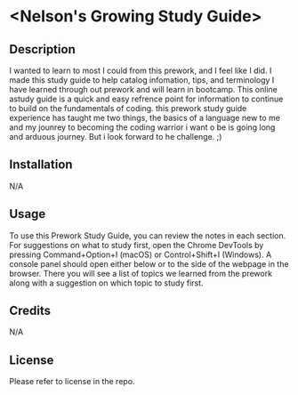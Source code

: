 # <Nelson's Growing Study Guide>

## Description

I wanted to learn to most I could from this prework, and I feel like I did. I made this study guide to help catalog infomation, tips, and terminology I have learned through out prework and will learn in bootcamp. This online astudy guide is a quick and easy refrence point for information to continue to build on the fundamentals of coding. this prework study guide experience has taught me two things, the basics of a language new to me and my jounrey to becoming the coding warrior i want o be is going long and arduous journey. But i look forward to he challenge. ;)  

## Installation

N/A

## Usage

To use this Prework Study Guide, you can review the notes in each section. For suggestions on what to study first, open the Chrome DevTools by pressing Command+Option+I (macOS) or Control+Shift+I (Windows). A console panel should open either below or to the side of the webpage in the browser. There you will see a list of topics we learned from the prework along with a suggestion on which topic to study first.

## Credits

N/A

## License

Please refer to license in the repo.